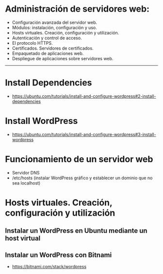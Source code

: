 # Administración de servidores web:
- Configuración avanzada del servidor web.
- Módulos: instalación, configuración y uso.
- Hosts virtuales. Creación, configuración y utilización.
- Autenticación y control de acceso.
- El protocolo HTTPS.
- Certificados. Servidores de certificados.
- Empaquetado de aplicaciones web.
- Despliegue de aplicaciones sobre servidores web.

---------------

# Install Dependencies
* https://ubuntu.com/tutorials/install-and-configure-wordpress#2-install-dependencies

# Install WordPress
* https://ubuntu.com/tutorials/install-and-configure-wordpress#3-install-wordpress

# Funcionamiento de un servidor web
- Servidor DNS
- /etc/hosts (instalar WordPress gráfico y establecer un dominio que no sea localhost)

# Hosts virtuales. Creación, configuración y utilización
## Instalar un WordPress en Ubuntu mediante un host virtual
## Instalar un WordPress con Bitnami
- https://bitnami.com/stack/wordpress
